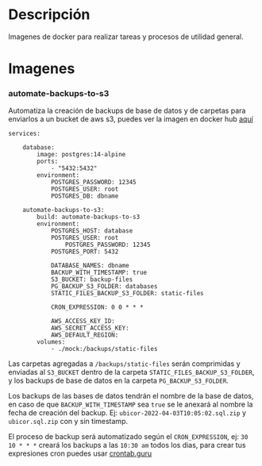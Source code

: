 # Descripción
Imagenes de docker para realizar tareas y procesos de utilidad general.

# Imagenes

### automate-backups-to-s3
Automatiza la creación de backups de base de datos y de carpetas para enviarlos a un bucket de aws s3, puedes ver la imagen en docker hub [aquí](https://hub.docker.com/r/crissalvarezh/automate-backups-to-s3)

	services:

	    database:
	        image: postgres:14-alpine
	        ports:
	            - "5432:5432"
	        environment:
	            POSTGRES_PASSWORD: 12345
	            POSTGRES_USER: root
	            POSTGRES_DB: dbname

	    automate-backups-to-s3:
	        build: automate-backups-to-s3
	        environment:
	            POSTGRES_HOST: database
	            POSTGRES_USER: root
                    POSTGRES_PASSWORD: 12345
	            POSTGRES_PORT: 5432

	            DATABASE_NAMES: dbname
	            BACKUP_WITH_TIMESTAMP: true
	            S3_BUCKET: backup-files
	            PG_BACKUP_S3_FOLDER: databases
	            STATIC_FILES_BACKUP_S3_FOLDER: static-files

	            CRON_EXPRESSION: 0 0 * * *

	            AWS_ACCESS_KEY_ID: 
	            AWS_SECRET_ACCESS_KEY:
	            AWS_DEFAULT_REGION: 
	        volumes:
	            - ./mock:/backups/static-files

Las carpetas agregadas a `/backups/static-files` serán comprimidas y enviadas al `S3_BUCKET` dentro de la carpeta `STATIC_FILES_BACKUP_S3_FOLDER`, y los backups de base de datos en la carpeta `PG_BACKUP_S3_FOLDER`.

Los backups de las bases de datos tendrán el nombre de la base de datos, en caso de que `BACKUP_WITH_TIMESTAMP` sea `true` se le anexará al nombre la fecha de creación del backup.
Ej: `ubicor-2022-04-03T10:05:02.sql.zip`  y `ubicor.sql.zip` con y sin timestamp.

El proceso de backup será automatizado según el `CRON_EXPRESSION`, ej: `30 10 * * *` creará los backups a las `10:30 am` todos los dias, para crear tus expresiones cron puedes usar [crontab.guru](https://crontab.guru/)
